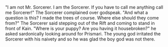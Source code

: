 "I am not Mr. Sorcerer. I am the Sorcerer. If you have to call me anything call me Sorcerer!" The Sorcerer complained over godspeak. "And what a question is this? I made the trees of course. Where else should they come from?" The Sorcerer said stepping out of the Rift and coming to stand in front of Kain. "Where is your puppy? Are you having it housebroken?" he asked sardonically looking around for Prismari. The young god irritated the Sorcerer with his naivety and so he was glad the boy god was not there.